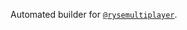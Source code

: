 Automated builder for [`@rysemultiplayer`].

[`@rysemultiplayer`]: https://github.com/rysemultiplayer
